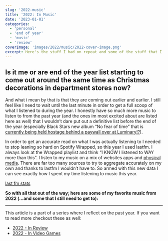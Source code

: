 ```yaml
---
slug: '2022-music'
title: '2022: In Music'
date: '2023-01-01'
categories:
  - 'personal'
  - 'end of year'
  - 'music'
  - 'review'
coverImage: 'images/2022/music/2022-cover-image.png'
excerpt: Here's the stuff I had on repeat and some of the stuff that I still need to get to from 2022.
---
```


<script>
    import MusicSection2022 from '$lib/components/music-section-2022.svelte';

</script>

## Is it me or are end of the year list starting to come out around the same time as Christmas decorations in department stores now?

And what i mean by that is that they are coming out earlier and earlier. I still feel like I need to wait until the last minute in order to get a full scoop of what I listened to during the year. I honestly have so much more music to listen to from the past year (and the ones im most excited about are listed here as well) that I wouldn’t dare put out a definitive list before the end of the year (especially Black Stars new album “No fear of time” that is [currently being held hostage behind a paywall over at Luminary!?](https://www.engadget.com/after-24-years-black-star-is-back-but-only-on-the-luminary-podcasting-platform-212534798.html)).

In order to get an accurate read on what I was actually listening to I needed to stop leaning so hard on Spotify Wrapped, so this year I used lastfm.
I always look at the Wrapped playlist and think “I KNOW I listened to WAY more than this”. I listen to my music on a mix of websites apps and [physical media](https://www.discogs.com/user/swim_trunks/collection). There are far too many sources to try to aggregate accurately on my own and thanks to lastfm I wouldn’t have to. So armed with this new data I can see exactly how I spent my time listening to music this year.

[last fm stats](link)

**So with all that out of the way; here are some of my favorite music from 2022 (...and some that I still need to get to):**

<MusicSection2022 />

---

This article is a part of a series where I reflect on the past year. If you want to read more checkout these as well:
- [2022 - In Review](./2022-review)
- [2022 - In Video Games](./2022-video-games)